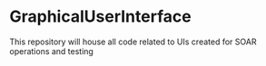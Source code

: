 # GraphicalUserInterface
This repository will house all code related to UIs created for SOAR operations and testing
